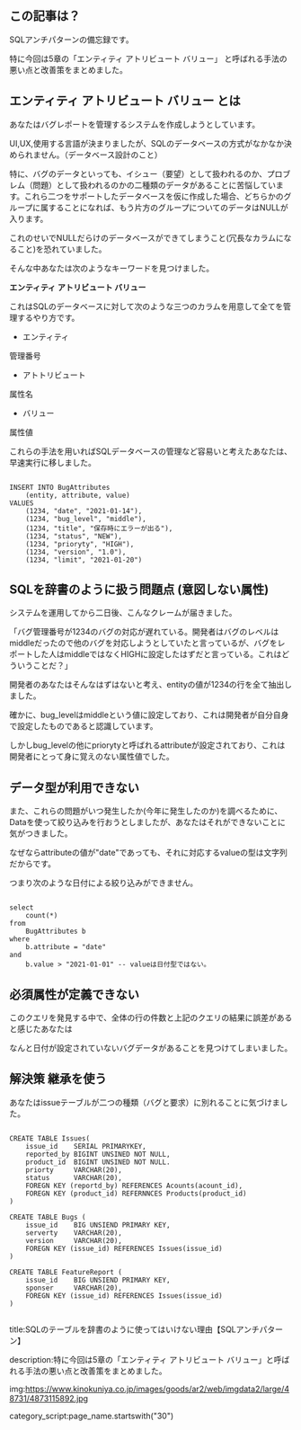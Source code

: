 
## この記事は？

SQLアンチパターンの備忘録です。

特に今回は5章の「エンティティ アトリビュート バリュー」
と呼ばれる手法の悪い点と改善策をまとめました。



## エンティティ アトリビュート バリュー とは

あなたはバグレポートを管理するシステムを作成しようとしています。

UI,UX,使用する言語が決まりましたが、SQLのデータベースの方式がなかなか決められません。（データベース設計のこと）

特に、バグのデータといっても、イシュー（要望）として扱われるのか、プロブレム（問題）として扱われるのかの二種類のデータがあることに苦悩しています。これら二つをサポートしたデータベースを仮に作成した場合、どちらかのグループに属することになれば、もう片方のグループについてのデータはNULLが入ります。

これのせいでNULLだらけのデータベースができてしまうこと(冗長なカラムになること)を恐れていました。

そんな中あなたは次のようなキーワードを見つけました。

<strong>
エンティティ アトリビュート バリュー
</strong>

これはSQLのデータベースに対して次のような三つのカラムを用意して全てを管理するやり方です。

- エンティティ

管理番号

- アトトリビュート

属性名

- バリュー

属性値

これらの手法を用いればSQLデータベースの管理など容易いと考えたあなたは、早速実行に移しました。


<pre><code>
INSERT INTO BugAttributes 
    (entity, attribute, value)
VALUES
    (1234, "date", "2021-01-14"),
    (1234, "bug_level", "middle"),
    (1234, "title", "保存時にエラーが出る"),
    (1234, "status", "NEW"),
    (1234, "prioryty", "HIGH"),
    (1234, "version", "1.0"),
    (1234, "limit", "2021-01-20")
</code></pre>



## SQLを辞書のように扱う問題点 (意図しない属性)

システムを運用してから二日後、こんなクレームが届きました。

「バグ管理番号が1234のバグの対応が遅れている。開発者はバグのレベルはmiddleだったので他のバグを対応しようとしていたと言っているが、バグをレポートした人はmiddleではなくHIGHに設定したはずだと言っている。これはどういうことだ？」

開発者のあなたはそんなはずはないと考え、entityの値が1234の行を全て抽出しました。

確かに、bug_levelはmiddleという値に設定しており、これは開発者が自分自身で設定したものであると認識しています。

しかしbug_levelの他にpriorytyと呼ばれるattributeが設定されており、これは開発者にとって身に覚えのない属性値でした。

## データ型が利用できない

また、これらの問題がいつ発生したか(今年に発生したのか)を調べるために、Dataを使って絞り込みを行おうとしましたが、あなたはそれができないことに気がつきました。

なぜならattributeの値が"date"であっても、それに対応するvalueの型は文字列だからです。

つまり次のような日付による絞り込みができません。

<pre><code>
select
    count(*)
from
    BugAttributes b
where
    b.attribute = "date"
and
    b.value > "2021-01-01" -- valueは日付型ではない。
</code></pre>

## 必須属性が定義できない

このクエリを発見する中で、全体の行の件数と上記のクエリの結果に誤差があると感じたあなたは

なんと日付が設定されていないバグデータがあることを見つけてしまいました。

## 解決策 継承を使う

あなたはissueテーブルが二つの種類（バグと要求）に別れることに気づけました。


<pre><code>
CREATE TABLE Issues(
    issue_id    SERIAL PRIMARYKEY,
    reported_by BIGINT UNSINED NOT NULL,
    product_id  BIGINT UNSINED NOT NULL.
    priorty     VARCHAR(20),
    status      VARCHAR(20),
    FOREGN KEY (reportd_by) REFERENCES Acounts(acount_id),
    FOREGN KEY (product_id) REFERNNCES Products(product_id)
)

CREATE TABLE Bugs (
    issue_id    BIG UNSIEND PRIMARY KEY,
    serverty    VARCHAR(20),
    version     VARCHAR(20),
    FOREGN KEY (issue_id) REFERENCES Issues(issue_id)
)

CREATE TABLE FeatureReport (
    issue_id    BIG UNSIEND PRIMARY KEY,
    sponser     VARCHAR(20),
    FOREGN KEY (issue_id) REFERENCES Issues(issue_id)
)

</code></pre>































title:SQLのテーブルを辞書のように使ってはいけない理由【SQLアンチパターン】

description:特に今回は5章の「エンティティ アトリビュート バリュー」と呼ばれる手法の悪い点と改善策をまとめました。


img:https://www.kinokuniya.co.jp/images/goods/ar2/web/imgdata2/large/48731/4873115892.jpg

category_script:page_name.startswith("30")



